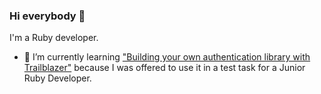 ### Hi everybody 👋

I'm a Ruby developer.

- 🌱 I’m currently learning ["Building your own authentication library with Trailblazer"](https://leanpub.com/buildalib) because I was offered to use it in a test task for a Junior Ruby Developer.

<!--
**Lyams/Lyams** is a ✨ _special_ ✨ repository because its `README.md` (this file) appears on your GitHub profile.

Here are some ideas to get you started:

- 🔭 I’m currently working on ...
- 🌱 I’m currently learning ...
- 👯 I’m looking to collaborate on ...
- 🤔 I’m looking for help with ...
- 💬 Ask me about ...
- 📫 How to reach me: ...
- 😄 Pronouns: ...
- ⚡ Fun fact: ...
-->
